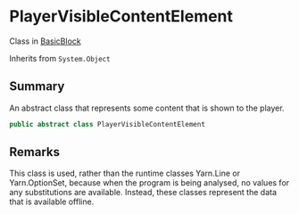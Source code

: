 # PlayerVisibleContentElement

Class in [BasicBlock](/api/csharp/yarn.compiler.basicblock.md)

Inherits from `System.Object`

## Summary


An abstract class that represents some content that is shown to the
player.


```csharp
public abstract class PlayerVisibleContentElement
```

## Remarks


This class is used, rather than the runtime classes Yarn.Line or
Yarn.OptionSet, because when the program is being analysed, no
values for any substitutions are available. Instead, these classes
represent the data that is available offline.


